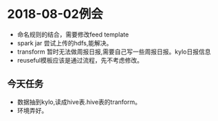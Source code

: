 # 2018-08-02例会
* 命名规则的结合，需要修改feed template
* spark jar 尝试上传的hdfs,能解决。
* transform 暂时无法做周报日报,需要自己写一些周报日报。kylo日报信息
* reuseful模板应该是通过流程，先不考虑修改。

## 今天任务
* 数据抽到kylo,读成hive表.hive表的tranform。
* 环境弄好。

